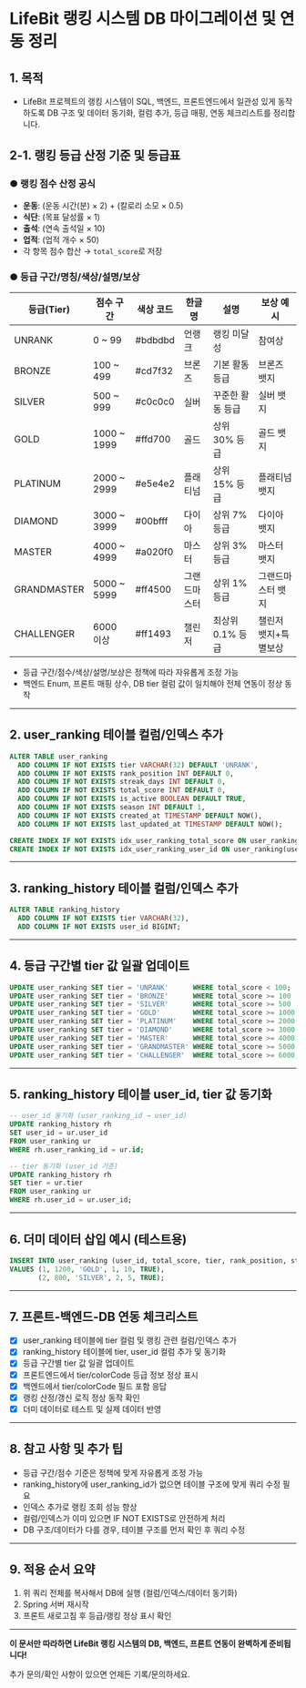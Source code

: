 # LifeBit 랭킹 시스템 DB 마이그레이션 및 연동 정리

## 1. 목적
- LifeBit 프로젝트의 랭킹 시스템이 SQL, 백엔드, 프론트엔드에서 일관성 있게 동작하도록 DB 구조 및 데이터 동기화, 컬럼 추가, 등급 매핑, 연동 체크리스트를 정리합니다.

## 2-1. 랭킹 등급 산정 기준 및 등급표

### ● 랭킹 점수 산정 공식
- **운동**: (운동 시간(분) × 2) + (칼로리 소모 × 0.5)
- **식단**: (목표 달성률 × 1)
- **출석**: (연속 출석일 × 10)
- **업적**: (업적 개수 × 50)
- 각 항목 점수 합산 → `total_score`로 저장

### ● 등급 구간/명칭/색상/설명/보상
| 등급(Tier)      | 점수 구간           | 색상 코드   | 한글명         | 설명                | 보상 예시         |
|----------------|---------------------|-------------|---------------|---------------------|-------------------|
| UNRANK         | 0 ~ 99              | #bdbdbd     | 언랭크        | 랭킹 미달성         | 참여상            |
| BRONZE         | 100 ~ 499           | #cd7f32     | 브론즈        | 기본 활동 등급      | 브론즈 뱃지       |
| SILVER         | 500 ~ 999           | #c0c0c0     | 실버          | 꾸준한 활동 등급    | 실버 뱃지         |
| GOLD           | 1000 ~ 1999         | #ffd700     | 골드          | 상위 30% 등급       | 골드 뱃지         |
| PLATINUM       | 2000 ~ 2999         | #e5e4e2     | 플래티넘      | 상위 15% 등급       | 플래티넘 뱃지     |
| DIAMOND        | 3000 ~ 3999         | #00bfff     | 다이아        | 상위 7% 등급        | 다이아 뱃지       |
| MASTER         | 4000 ~ 4999         | #a020f0     | 마스터        | 상위 3% 등급        | 마스터 뱃지       |
| GRANDMASTER    | 5000 ~ 5999         | #ff4500     | 그랜드마스터  | 상위 1% 등급        | 그랜드마스터 뱃지 |
| CHALLENGER     | 6000 이상           | #ff1493     | 챌린저        | 최상위 0.1% 등급    | 챌린저 뱃지+특별보상|

- 등급 구간/점수/색상/설명/보상은 정책에 따라 자유롭게 조정 가능
- 백엔드 Enum, 프론트 매핑 상수, DB tier 컬럼 값이 일치해야 전체 연동이 정상 동작

---

## 2. user_ranking 테이블 컬럼/인덱스 추가

```sql
ALTER TABLE user_ranking
  ADD COLUMN IF NOT EXISTS tier VARCHAR(32) DEFAULT 'UNRANK',
  ADD COLUMN IF NOT EXISTS rank_position INT DEFAULT 0,
  ADD COLUMN IF NOT EXISTS streak_days INT DEFAULT 0,
  ADD COLUMN IF NOT EXISTS total_score INT DEFAULT 0,
  ADD COLUMN IF NOT EXISTS is_active BOOLEAN DEFAULT TRUE,
  ADD COLUMN IF NOT EXISTS season INT DEFAULT 1,
  ADD COLUMN IF NOT EXISTS created_at TIMESTAMP DEFAULT NOW(),
  ADD COLUMN IF NOT EXISTS last_updated_at TIMESTAMP DEFAULT NOW();

CREATE INDEX IF NOT EXISTS idx_user_ranking_total_score ON user_ranking(total_score DESC);
CREATE INDEX IF NOT EXISTS idx_user_ranking_user_id ON user_ranking(user_id);
```

---

## 3. ranking_history 테이블 컬럼/인덱스 추가

```sql
ALTER TABLE ranking_history
  ADD COLUMN IF NOT EXISTS tier VARCHAR(32),
  ADD COLUMN IF NOT EXISTS user_id BIGINT;
```

---

## 4. 등급 구간별 tier 값 일괄 업데이트

```sql
UPDATE user_ranking SET tier = 'UNRANK'      WHERE total_score < 100;
UPDATE user_ranking SET tier = 'BRONZE'      WHERE total_score >= 100   AND total_score < 500;
UPDATE user_ranking SET tier = 'SILVER'      WHERE total_score >= 500   AND total_score < 1000;
UPDATE user_ranking SET tier = 'GOLD'        WHERE total_score >= 1000  AND total_score < 2000;
UPDATE user_ranking SET tier = 'PLATINUM'    WHERE total_score >= 2000  AND total_score < 3000;
UPDATE user_ranking SET tier = 'DIAMOND'     WHERE total_score >= 3000  AND total_score < 4000;
UPDATE user_ranking SET tier = 'MASTER'      WHERE total_score >= 4000  AND total_score < 5000;
UPDATE user_ranking SET tier = 'GRANDMASTER' WHERE total_score >= 5000  AND total_score < 6000;
UPDATE user_ranking SET tier = 'CHALLENGER'  WHERE total_score >= 6000;
```

---

## 5. ranking_history 테이블 user_id, tier 값 동기화

```sql
-- user_id 동기화 (user_ranking_id → user_id)
UPDATE ranking_history rh
SET user_id = ur.user_id
FROM user_ranking ur
WHERE rh.user_ranking_id = ur.id;

-- tier 동기화 (user_id 기준)
UPDATE ranking_history rh
SET tier = ur.tier
FROM user_ranking ur
WHERE rh.user_id = ur.user_id;
```

---

## 6. 더미 데이터 삽입 예시 (테스트용)

```sql
INSERT INTO user_ranking (user_id, total_score, tier, rank_position, streak_days, is_active)
VALUES (1, 1200, 'GOLD', 1, 10, TRUE),
       (2, 800, 'SILVER', 2, 5, TRUE);
```

---

## 7. 프론트-백엔드-DB 연동 체크리스트

- [x] user_ranking 테이블에 tier 컬럼 및 랭킹 관련 컬럼/인덱스 추가
- [x] ranking_history 테이블에 tier, user_id 컬럼 추가 및 동기화
- [x] 등급 구간별 tier 값 일괄 업데이트
- [x] 프론트엔드에서 tier/colorCode 등급 정보 정상 표시
- [x] 백엔드에서 tier/colorCode 필드 포함 응답
- [x] 랭킹 산정/갱신 로직 정상 동작 확인
- [x] 더미 데이터로 테스트 및 실제 데이터 반영

---

## 8. 참고 사항 및 추가 팁

- 등급 구간/점수 기준은 정책에 맞게 자유롭게 조정 가능
- ranking_history에 user_ranking_id가 없으면 테이블 구조에 맞게 쿼리 수정 필요
- 인덱스 추가로 랭킹 조회 성능 향상
- 컬럼/인덱스가 이미 있으면 IF NOT EXISTS로 안전하게 처리
- DB 구조/데이터가 다를 경우, 테이블 구조를 먼저 확인 후 쿼리 수정

---

## 9. 적용 순서 요약

1. 위 쿼리 전체를 복사해서 DB에 실행 (컬럼/인덱스/데이터 동기화)
2. Spring 서버 재시작
3. 프론트 새로고침 후 등급/랭킹 정상 표시 확인

---

**이 문서만 따라하면 LifeBit 랭킹 시스템의 DB, 백엔드, 프론트 연동이 완벽하게 준비됩니다!**

추가 문의/확인 사항이 있으면 언제든 기록/문의하세요. 